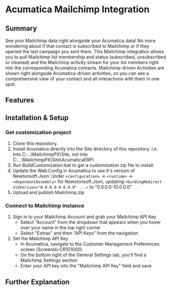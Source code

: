 
# Acumatica Mailchimp Integration

## Summary
See your Mailchimp data right alongside your Acumatica data! No more wondering about if that contact is subscribed to Mailchimp or if they opened the last campaign you sent them. This Mailchimp integration allows you to pull Mailchimp list membership and status (subscribed, unsubscribed or cleaned) and the Mailchimp activity stream for your list members right into the corresponding Acumatica contacts. Mailchimp-driven Activities are shown right alongside Acumatica-driven activities, so you can see a comprehensive view of your contact and all interactions with them in one spot.

## Features

## Installation & Setup

### Get customization project
1) Clone this repository.
2) Install Acumatica directly into the Site directory of this repository.
   i.e. Into C:\...\MailchimpPX\Site\, not into C:\...\MailchimpPX\Site\AcumaticaERP\
3) Run BuildCustomization.bat to get a customization zip file to install.
4) Update the Web.Config in Acumatica to use it's version of Newtonsoft.Json:
   Under `<configuration>` -> `<runtime>` -> `<dependantAssembly>` for Newstonsoft.Json, updating
   `<bindingRedirect oldVersion="0.0.0.0-9.0.0.0" ...>` to "0.0.0.0-10.0.0.0"
5) Upload and publish Mailchimp.zip

### Connect to Mailchimp instance
1) Sign in to your Mailchimp Account and grab your Mailchimp API Key
    - Select "Account" from the dropdown that appears when you hover over your name in the top right corner
    - Select "Extras" and then "API Keys" from the navigation
2) Set the Mailchimp API Key
     - In Acumatica, navigate to the Customer Management Preferences screen (ScreenId=CR101000)
     - On the bottom right of the General Settings tab, you'll find a Mailchimp Settings section
     - Enter your API key into the "Mailchimp API Key" field and save

## Further Explanation
